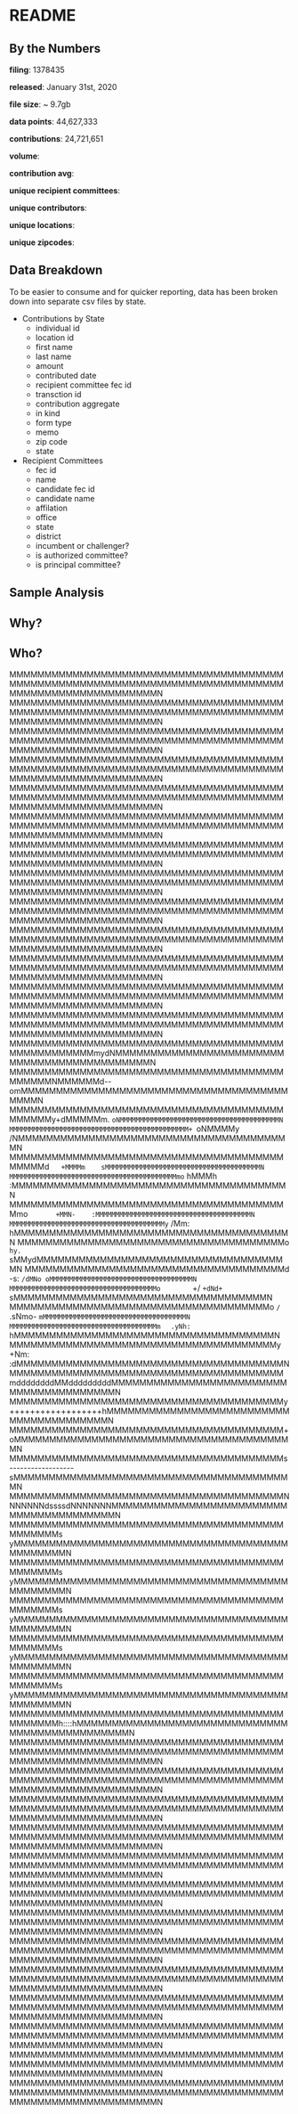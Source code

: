 # README

## By the Numbers

**filing**: 1378435

**released**: January 31st, 2020

**file size**: ~ 9.7gb

**data points**: 44,627,333

**contributions**: 24,721,651

**volume**:

**contribution avg**:

**unique recipient committees**:

**unique contributors**:

**unique locations**:

**unique zipcodes**:

## Data Breakdown

To be easier to consume and for quicker reporting, data has been broken down into separate csv files by state.

* Contributions by State
  * individual id
  * location id
  * first name
  * last name
  * amount
  * contributed date
  * recipient committee fec id
  * transction id
  * contribution aggregate
  * in kind
  * form type
  * memo
  * zip code
  * state
* Recipient Committees
  * fec id
  * name
  * candidate fec id
  * candidate name
  * affilation
  * office
  * state
  * district
  * incumbent or challenger?
  * is authorized committee?
  * is principal committee?

## Sample Analysis

## Why?


## Who?











MMMMMMMMMMMMMMMMMMMMMMMMMMMMMMMMMMMMMMMMMMMMMMMMMMMMMMMMMMMMMMMMMMMMMMMMMMMMMMMMMMMMMMMMMMMMMMMMMMMN
MMMMMMMMMMMMMMMMMMMMMMMMMMMMMMMMMMMMMMMMMMMMMMMMMMMMMMMMMMMMMMMMMMMMMMMMMMMMMMMMMMMMMMMMMMMMMMMMMMMN
MMMMMMMMMMMMMMMMMMMMMMMMMMMMMMMMMMMMMMMMMMMMMMMMMMMMMMMMMMMMMMMMMMMMMMMMMMMMMMMMMMMMMMMMMMMMMMMMMMMN
MMMMMMMMMMMMMMMMMMMMMMMMMMMMMMMMMMMMMMMMMMMMMMMMMMMMMMMMMMMMMMMMMMMMMMMMMMMMMMMMMMMMMMMMMMMMMMMMMMMN
MMMMMMMMMMMMMMMMMMMMMMMMMMMMMMMMMMMMMMMMMMMMMMMMMMMMMMMMMMMMMMMMMMMMMMMMMMMMMMMMMMMMMMMMMMMMMMMMMMMN
MMMMMMMMMMMMMMMMMMMMMMMMMMMMMMMMMMMMMMMMMMMMMMMMMMMMMMMMMMMMMMMMMMMMMMMMMMMMMMMMMMMMMMMMMMMMMMMMMMMN
MMMMMMMMMMMMMMMMMMMMMMMMMMMMMMMMMMMMMMMMMMMMMMMMMMMMMMMMMMMMMMMMMMMMMMMMMMMMMMMMMMMMMMMMMMMMMMMMMMMN
MMMMMMMMMMMMMMMMMMMMMMMMMMMMMMMMMMMMMMMMMMMMMMMMMMMMMMMMMMMMMMMMMMMMMMMMMMMMMMMMMMMMMMMMMMMMMMMMMMMN
MMMMMMMMMMMMMMMMMMMMMMMMMMMMMMMMMMMMMMMMMMMMMMMMMMMMMMMMMMMMMMMMMMMMMMMMMMMMMMMMMMMMMMMMMMMMMMMMMMMN
MMMMMMMMMMMMMMMMMMMMMMMMMMMMMMMMMMMMMMMMMMMMMMMMMMMMMMMMMMMMMMMMMMMMMMMMMMMMMMMMMMMMMMMMMMMMMMMMMMMN
MMMMMMMMMMMMMMMMMMMMMMMMMMMMMMMMMMMMMMMMMMMMMMMMMMMMMMMMMMMMMMMMMMMMMMMMMMMMMMMMMMMMMMMMMMMMMMMMMMMN
MMMMMMMMMMMMMMMMMMMMMMMMMMMMMMMMMMMMMMMMMMMMMMMMMMMMMMMMMMMMMMMMMMMMMMMMMMMMMMMMMMMMMMMMMMMMMMMMMMMN
MMMMMMMMMMMMMMMMMMMMMMMMMMMMMMMMMMMMMMMMMMMMMMMMMMMMMMMMMMMMMMMMMMMMMMMMMMMMMMMMMMMMMMMMMMMMMMMMMMMN
MMMMMMMMMMMMMMMMMMMMMMMMMMMMMMMMMMMMMMMMMMMMMMMMMMMmydNMMMMMMMMMMMMMMMMMMMMMMMMMMMMMMMMMMMMMMMMMMMMN
MMMMMMMMMMMMMMMMMMMMMMMMMMMMMMMMMMMMMMMMMMMMMNMMMMMMd--omMMMMMMMMMMMMMMMMMMMMMMMMMMMMMMMMMMMMMMMMMMN
MMMMMMMMMMMMMMMMMMMMMMMMMMMMMMMMMMMMMMMMMMMMMy+dMMMMMm. `oNMMMMMMMMMMMMMMMMMMMMMMMMMMMMMMMMMMMMMMMMN
MMMMMMMMMMMMMMMMMMMMMMMMMMMMMMMMMMMMMMMMMMMMM+ `oNMMMMy   /NMMMMMMMMMMMMMMMMMMMMMMMMMMMMMMMMMMMMMMMN
MMMMMMMMMMMMMMMMMMMMMMMMMMMMMMMMMMMMMMMMMMMMd`   +MMMMm    sMMMMMMMMMMMMMMMMMMMMMMMMMMMMMMMMMMMMMMMN
MMMMMMMMMMMMMMMMMMMMMMMMMMMMMMMMMMMMMMMMMMmo`     hMMMh    :MMMMMMMMMMMMMMMMMMMMMMMMMMMMMMMMMMMMMMMN
MMMMMMMMMMMMMMMMMMMMMMMMMMMMMMMMMMMMMMMMmo`       +MMN-    :MMMMMMMMMMMMMMMMMMMMMMMMMMMMMMMMMMMMMMMN
MMMMMMMMMMMMMMMMMMMMMMMMMMMMMMMMMMMMMMMy`         /Mm:     hMMMMMMMMMMMMMMMMMMMMMMMMMMMMMMMMMMMMMMMN
MMMMMMMMMMMMMMMMMMMMMMMMMMMMMMMMMMMMMMo          `hy.    `sMMydMMMMMMMMMMMMMMMMMMMMMMMMMMMMMMMMMMMMN
MMMMMMMMMMMMMMMMMMMMMMMMMMMMMMMMMMMMMd          -s:    `/dMNo oMMMMMMMMMMMMMMMMMMMMMMMMMMMMMMMMMMMMN
MMMMMMMMMMMMMMMMMMMMMMMMMMMMMMMMMMMMMo        `+/    `+dNd+`  sMMMMMMMMMMMMMMMMMMMMMMMMMMMMMMMMMMMMN
MMMMMMMMMMMMMMMMMMMMMMMMMMMMMMMMMMMMMo       `/`   .sNmo-    `mMMMMMMMMMMMMMMMMMMMMMMMMMMMMMMMMMMMMN
MMMMMMMMMMMMMMMMMMMMMMMMMMMMMMMMMMMMMm`      `   .yNh:      `hMMMMMMMMMMMMMMMMMMMMMMMMMMMMMMMMMMMMMN
MMMMMMMMMMMMMMMMMMMMMMMMMMMMMMMMMMMMMMy         +Nm:       :dMMMMMMMMMMMMMMMMMMMMMMMMMMMMMMMMMMMMMMN
MMMMMMMMMMMMMMMMMMMMMMMMMMMMMMMMMMMMMMMmddddddddMMdddddddddMMMMMMMMMMMMMMMMMMMMMMMMMMMMMMMMMMMMMMMMN
MMMMMMMMMMMMMMMMMMMMMMMMMMMMMMMMMMMMMMMy++++++++++++++++++hMMMMMMMMMMMMMMMMMMMMMMMMMMMMMMMMMMMMMMMMN
MMMMMMMMMMMMMMMMMMMMMMMMMMMMMMMMMMMMMMM+                  oMMMMMMMMMMMMMMMMMMMMMMMMMMMMMMMMMMMMMMMMN
MMMMMMMMMMMMMMMMMMMMMMMMMMMMMMMMMMMMMMMs------------------sMMMMMMMMMMMMMMMMMMMMMMMMMMMMMMMMMMMMMMMMN
MMMMMMMMMMMMMMMMMMMMMMMMMMMMMMMMMMMMMMMNNNNNNNdssssdNNNNNNNMMMMMMMMMMMMMMMMMMMMMMMMMMMMMMMMMMMMMMMMN
MMMMMMMMMMMMMMMMMMMMMMMMMMMMMMMMMMMMMMMMMMMMMMs    yMMMMMMMMMMMMMMMMMMMMMMMMMMMMMMMMMMMMMMMMMMMMMMMN
MMMMMMMMMMMMMMMMMMMMMMMMMMMMMMMMMMMMMMMMMMMMMMs    yMMMMMMMMMMMMMMMMMMMMMMMMMMMMMMMMMMMMMMMMMMMMMMMN
MMMMMMMMMMMMMMMMMMMMMMMMMMMMMMMMMMMMMMMMMMMMMMs    yMMMMMMMMMMMMMMMMMMMMMMMMMMMMMMMMMMMMMMMMMMMMMMMN
MMMMMMMMMMMMMMMMMMMMMMMMMMMMMMMMMMMMMMMMMMMMMMs    yMMMMMMMMMMMMMMMMMMMMMMMMMMMMMMMMMMMMMMMMMMMMMMMN
MMMMMMMMMMMMMMMMMMMMMMMMMMMMMMMMMMMMMMMMMMMMMMs    yMMMMMMMMMMMMMMMMMMMMMMMMMMMMMMMMMMMMMMMMMMMMMMMN
MMMMMMMMMMMMMMMMMMMMMMMMMMMMMMMMMMMMMMMMMMMMMMh::::hMMMMMMMMMMMMMMMMMMMMMMMMMMMMMMMMMMMMMMMMMMMMMMMN
MMMMMMMMMMMMMMMMMMMMMMMMMMMMMMMMMMMMMMMMMMMMMMMMMMMMMMMMMMMMMMMMMMMMMMMMMMMMMMMMMMMMMMMMMMMMMMMMMMMN
MMMMMMMMMMMMMMMMMMMMMMMMMMMMMMMMMMMMMMMMMMMMMMMMMMMMMMMMMMMMMMMMMMMMMMMMMMMMMMMMMMMMMMMMMMMMMMMMMMMN
MMMMMMMMMMMMMMMMMMMMMMMMMMMMMMMMMMMMMMMMMMMMMMMMMMMMMMMMMMMMMMMMMMMMMMMMMMMMMMMMMMMMMMMMMMMMMMMMMMMN
MMMMMMMMMMMMMMMMMMMMMMMMMMMMMMMMMMMMMMMMMMMMMMMMMMMMMMMMMMMMMMMMMMMMMMMMMMMMMMMMMMMMMMMMMMMMMMMMMMMN
MMMMMMMMMMMMMMMMMMMMMMMMMMMMMMMMMMMMMMMMMMMMMMMMMMMMMMMMMMMMMMMMMMMMMMMMMMMMMMMMMMMMMMMMMMMMMMMMMMMN
MMMMMMMMMMMMMMMMMMMMMMMMMMMMMMMMMMMMMMMMMMMMMMMMMMMMMMMMMMMMMMMMMMMMMMMMMMMMMMMMMMMMMMMMMMMMMMMMMMMN
MMMMMMMMMMMMMMMMMMMMMMMMMMMMMMMMMMMMMMMMMMMMMMMMMMMMMMMMMMMMMMMMMMMMMMMMMMMMMMMMMMMMMMMMMMMMMMMMMMMN
MMMMMMMMMMMMMMMMMMMMMMMMMMMMMMMMMMMMMMMMMMMMMMMMMMMMMMMMMMMMMMMMMMMMMMMMMMMMMMMMMMMMMMMMMMMMMMMMMMMN
MMMMMMMMMMMMMMMMMMMMMMMMMMMMMMMMMMMMMMMMMMMMMMMMMMMMMMMMMMMMMMMMMMMMMMMMMMMMMMMMMMMMMMMMMMMMMMMMMMMN
MMMMMMMMMMMMMMMMMMMMMMMMMMMMMMMMMMMMMMMMMMMMMMMMMMMMMMMMMMMMMMMMMMMMMMMMMMMMMMMMMMMMMMMMMMMMMMMMMMMN
MMMMMMMMMMMMMMMMMMMMMMMMMMMMMMMMMMMMMMMMMMMMMMMMMMMMMMMMMMMMMMMMMMMMMMMMMMMMMMMMMMMMMMMMMMMMMMMMMMMN
MMMMMMMMMMMMMMMMMMMMMMMMMMMMMMMMMMMMMMMMMMMMMMMMMMMMMMMMMMMMMMMMMMMMMMMMMMMMMMMMMMMMMMMMMMMMMMMMMMMN
MMMMMMMMMMMMMMMMMMMMMMMMMMMMMMMMMMMMMMMMMMMMMMMMMMMMMMMMMMMMMMMMMMMMMMMMMMMMMMMMMMMMMMMMMMMMMMMMMMMN
